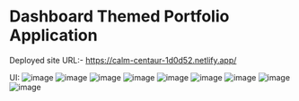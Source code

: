 # Dashboard Themed Portfolio Application

Deployed site URL:- https://calm-centaur-1d0d52.netlify.app/

UI:
![image](https://github.com/SyedAbdulrab/dashboard_portfolio_react/assets/99114574/7f369386-dd22-4103-83db-9ad30cb1f7f8)
![image](https://github.com/SyedAbdulrab/dashboard_portfolio_react/assets/99114574/90957463-f4eb-4e39-a6ae-709adeb37864)
![image](https://github.com/SyedAbdulrab/dashboard_portfolio_react/assets/99114574/f7c04425-8fd4-439a-a8b4-09b70c636c33)
![image](https://github.com/SyedAbdulrab/dashboard_portfolio_react/assets/99114574/49995831-9169-4744-af7b-ecd9f330fd5b)
![image](https://github.com/SyedAbdulrab/dashboard_portfolio_react/assets/99114574/f012283c-4ced-43d7-b840-f72581288726)
![image](https://github.com/SyedAbdulrab/dashboard_portfolio_react/assets/99114574/41d75fbc-f613-4964-bb25-33d41271b19d)
![image](https://github.com/SyedAbdulrab/dashboard_portfolio_react/assets/99114574/eb8cff4a-d37c-4fb0-a096-dd56f18c3302)
![image](https://github.com/SyedAbdulrab/dashboard_portfolio_react/assets/99114574/8515d3ca-e59e-49c5-90ec-92783de6147d)
![image](https://github.com/SyedAbdulrab/dashboard_portfolio_react/assets/99114574/11486ca5-899c-498e-90d7-13c489ae8359)

